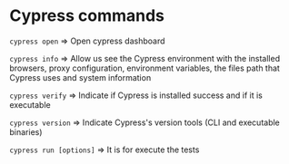 # Cypress commands
`cypress open` => Open cypress dashboard

`cypress info` => Allow us see the Cypress environment with the installed browsers, proxy configuration, environment variables, the files path that Cypress uses and system information

`cypress verify` => Indicate if Cypress is installed success and if it is executable

`cypress version` => Indicate Cypress's version tools (CLI and executable binaries)

`cypress run [options]` => It is for execute the tests

